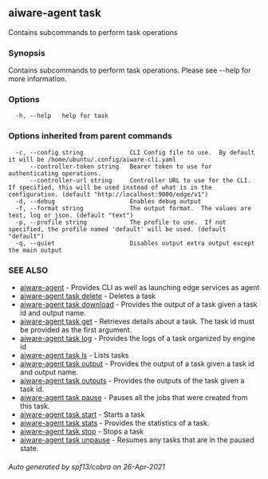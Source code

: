 ## aiware-agent task

Contains subcommands to perform task operations

### Synopsis

Contains subcommands to perform task operations.  Please see --help for more information.

### Options

```
  -h, --help   help for task
```

### Options inherited from parent commands

```
  -c, --config string             CLI Config file to use.  By default it will be /home/ubuntu/.config/aiware-cli.yaml
      --controller-token string   Bearer token to use for authenticating operations.
      --controller-url string     Controller URL to use for the CLI.  If specified, this will be used instead of what is in the configuration. (default "http://localhost:9000/edge/v1")
  -d, --debug                     Enables debug output
  -f, --format string             The output format.  The values are text, log or json. (default "text")
  -p, --profile string            The profile to use.  If not specified, the profile named 'default' will be used. (default "default")
  -q, --quiet                     Disables output extra output except the main output
```

### SEE ALSO

* [aiware-agent](/cli/aiware-agent.md)	 - Provides CLI as well as launching edge services as agent
* [aiware-agent task delete](/cli/aiware-agent_task_delete.md)	 - Deletes a task
* [aiware-agent task download](/cli/aiware-agent_task_download.md)	 - Provides the output of a task given a task id and output name.
* [aiware-agent task get](/cli/aiware-agent_task_get.md)	 - Retrieves details about a task. The task id must be provided as the first argument.
* [aiware-agent task log](/cli/aiware-agent_task_log.md)	 - Provides the logs of a task organized by engine id
* [aiware-agent task ls](/cli/aiware-agent_task_ls.md)	 - Lists tasks
* [aiware-agent task output](/cli/aiware-agent_task_output.md)	 - Provides the output of a task given a task id and output name.
* [aiware-agent task outputs](/cli/aiware-agent_task_outputs.md)	 - Provides the outputs of the task given a task id.
* [aiware-agent task pause](/cli/aiware-agent_task_pause.md)	 - Pauses all the jobs that were created from this task.
* [aiware-agent task start](/cli/aiware-agent_task_start.md)	 - Starts a task
* [aiware-agent task stats](/cli/aiware-agent_task_stats.md)	 - Provides the statistics of a task.
* [aiware-agent task stop](/cli/aiware-agent_task_stop.md)	 - Stops a task
* [aiware-agent task unpause](/cli/aiware-agent_task_unpause.md)	 - Resumes any tasks that are in the paused state.

###### Auto generated by spf13/cobra on 26-Apr-2021
